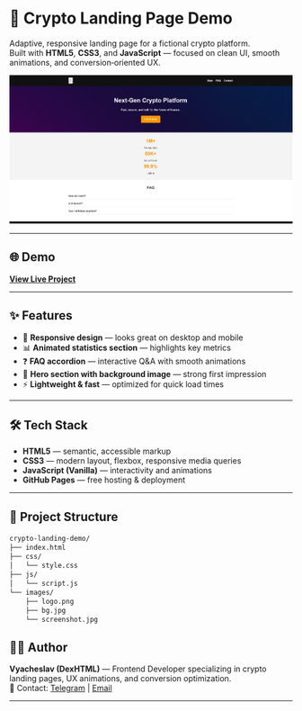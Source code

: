 # 🚀 Crypto Landing Page Demo

Adaptive, responsive landing page for a fictional crypto platform.  
Built with **HTML5**, **CSS3**, and **JavaScript** — focused on clean UI, smooth animations, and conversion‑oriented UX.

![Preview](images/screenshot.jpg)

---

## 🌐 Demo
[**View Live Project**](https://dexhtml.github.io/crypto-landing-demo/)

---

## ✨ Features
- 📱 **Responsive design** — looks great on desktop and mobile
- 📊 **Animated statistics section** — highlights key metrics
- ❓ **FAQ accordion** — interactive Q&A with smooth animations
- 🎨 **Hero section with background image** — strong first impression
- ⚡ **Lightweight & fast** — optimized for quick load times

---

## 🛠 Tech Stack
- **HTML5** — semantic, accessible markup
- **CSS3** — modern layout, flexbox, responsive media queries
- **JavaScript (Vanilla)** — interactivity and animations
- **GitHub Pages** — free hosting & deployment

---

## 📂 Project Structure
```plaintext
crypto-landing-demo/
├── index.html
├── css/
│   └── style.css
├── js/
│   └── script.js
└── images/
    ├── logo.png
    ├── bg.jpg
    └── screenshot.jpg
```

## 👨‍💻 Author
**Vyacheslav (DexHTML)** — Frontend Developer specializing in crypto landing pages, UX animations, and conversion optimization.  
📧 Contact: [Telegram](https://t.me/Slaffkamak) | [Email](mailto:immun1986@gmail.com)

---
